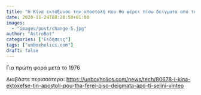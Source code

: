 ```yaml
---
title: "Η Κίνα εκτόξευσε την αποστολή που θα φέρει πίσω δείγματα από τη Σελήνη (ΒΙΝΤΕΟ)"
date: 2020-11-24T08:28:50+01:00
images:
  - "images/post/change-5.jpg"
author: "AstroBot"
categories: ["Ειδήσεις"]
tags: ["unboxholics.com"]
draft: false
---
```


Για πρώτη φορά μετά το 1976

Διαβάστε περισσότερα: https://unboxholics.com/news/tech/80678-i-kina-ektoxefse-tin-apostoli-pou-tha-ferei-piso-deigmata-apo-ti-selini-vinteo
